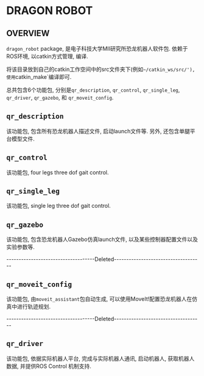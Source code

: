 # DRAGON ROBOT

## OVERVIEW
`dragon_robot` package, 是电子科技大学MII研究所恐龙机器人软件包. 依赖于ROS环境, 以catkin方式管理, 编译. 

将该目录放到自己的catkin工作空间中的src文件夹下(例如`~/catkin_ws/src/'), 使用`catkin_make`编译即可.

总共包含6个功能包, 分别是`qr_description`, `qr_control`, `qr_single_leg`, `qr_driver`, `qr_gazebo`, 和 `qr_moveit_config`.

## `qr_description`

该功能包, 包含所有恐龙机器人描述文件, 启动launch文件等. 另外, 还包含单腿平台模型文件.

## `qr_control`

该功能包, four legs three dof gait control.

## `qr_single_leg`

该功能包, single leg three dof gait control.


## `qr_gazebo`

该功能包, 包含恐龙机器人Gazebo仿真launch文件, 以及某些控制器配置文件以及实验参数等.

------------------------------------Deleted------------------------------------
## `qr_moveit_config`

该功能包, 由`moveit_assistant`包自动生成, 可以使用MoveIt!配置恐龙机器人在仿真中进行轨迹规划.

------------------------------------Deleted------------------------------------

## `qr_driver`

该功能包, 依据实际机器人平台, 完成与实际机器人通讯, 启动机器人, 获取机器人数据, 并提供ROS Control 机制支持.

